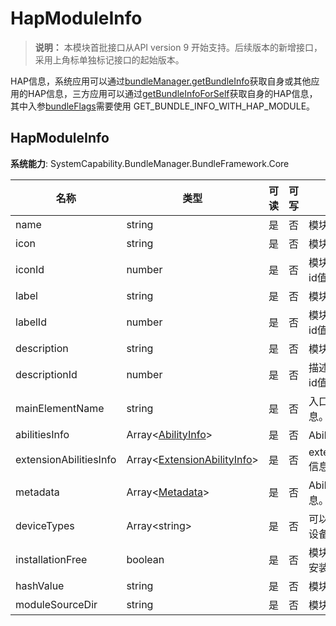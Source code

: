 # HapModuleInfo

> **说明：**
> 本模块首批接口从API version 9 开始支持。后续版本的新增接口，采用上角标单独标记接口的起始版本。

HAP信息，系统应用可以通过[bundleManager.getBundleInfo](js-apis-bundleManager.md#bundlemanagergetbundleinfo)获取自身或其他应用的HAP信息，三方应用可以通过[getBundleInfoForSelf](js-apis-bundleManager.md#bundlemanagergetbundleinfoforself)获取自身的HAP信息，其中入参[bundleFlags](https://gitee.com/openharmony/docs/blob/master/zh-cn/application-dev/reference/apis/js-apis-bundleManager.md#bundleflag)需要使用 GET_BUNDLE_INFO_WITH_HAP_MODULE。

## HapModuleInfo

**系统能力**: SystemCapability.BundleManager.BundleFramework.Core

| 名称                              | 类型                                                         | 可读 | 可写 | 说明                 |
| --------------------------------- | ------------------------------------------------------------ | ---- | ---- | -------------------- |
| name                              | string                                                       | 是   | 否   | 模块名称。             |
| icon                              | string                                                       | 是   | 否   | 模块图标。             |
| iconId                            | number                                                       | 是   | 否   | 模块图标的资源id值。       |
| label                             | string                                                       | 是   | 否   | 模块标签。             |
| labelId                           | number                                                       | 是   | 否   | 模块标签的资源id值。       |
| description                       | string                                                       | 是   | 否   | 模块描述信息。         |
| descriptionId                     | number                                                       | 是   | 否   | 描述信息的资源id值。       |
| mainElementName                   | string                                                       | 是   | 否   | 入口ability信息。      |
| abilitiesInfo                     | Array\<[AbilityInfo](js-apis-bundleManager-abilityInfo.md)>         | 是   | 否   | Ability信息。          |
| extensionAbilitiesInfo            | Array\<[ExtensionAbilityInfo](js-apis-bundleManager-extensionAbilityInfo.md)> | 是   | 否   | extensionAbility信息。 |
| metadata                          | Array\<[Metadata](js-apis-bundleManager-metadata.md)>               | 是   | 否   | Ability的元信息。      |
| deviceTypes                       | Array\<string>                                               | 是   | 否   | 可以运行模块的设备类型。   |
| installationFree                  | boolean                                                      | 是   | 否   | 模块是否支持免安装。       |
| hashValue                         | string                                                       | 是   | 否   | 模块的Hash值。              |
| moduleSourceDir                   | string                                                       | 是   | 否   | 模块的路径。|

